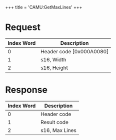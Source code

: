 +++
title = 'CAMU:GetMaxLines'
+++

# Request

| Index Word | Description                |
|------------|----------------------------|
| 0          | Header code \[0x000A0080\] |
| 1          | s16, Width                 |
| 2          | s16, Height                |

# Response

| Index Word | Description    |
|------------|----------------|
| 0          | Header code    |
| 1          | Result code    |
| 2          | s16, Max Lines |
